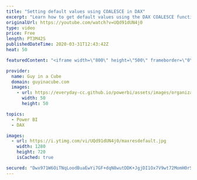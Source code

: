 ```yaml
---
title: "Setting default values using COALESCE in DAX"
excerpt: "Learn how to get default values using the DAX COALESCE function instead of IF statements. A great way to avoid BLANK in Power BI!  Documentation: https://docs.microsoft.com/dax/coalesce-function-dax  SQLBI.com article:  https://sql.bi/659297   📢 Become a member: https://guyinacu.be/membership   *******************"
originalUrl: https://youtube.com/watch?v=UQd91dUN4j0
type: video
price: Free
length: PT3M42S
publishedDateTime: 2020-03-31T12:43:42Z
heat: 50

featuredContent: "<iframe width=\"800\" height=\"500\" frameborder=\"0\" src=\"https://www.youtube.com/embed/UQd91dUN4j0\" allow=\"accelerometer; autoplay; encrypted-media; gyroscope; picture-in-picture\" allowfullscreen></iframe>"

provider:
  name: Guy in a Cube
  domain: guyinacube.com
  images:
    - url: https://everyday-cc.github.io/powerbi/assets/images/organizations/guyinacube.com-50x50.jpg
      width: 50
      height: 50

topics:
  - Power BI
  - DAX

images:
  - url: https://i.ytimg.com/vi/UQd91dUN4j0/maxresdefault.jpg
    width: 1280
    height: 720
    isCached: true

secured: "Dwx971W6OiTNqLoodBuaEwYi7GF+dqN8wutDDK+JgjDI1Ox7V9wt72MomH0rS5JnsIX8mZCNJmH0obDP8mATglUKeOxflPol2mRBTPl0bBlkLhNPohodlxX/tR9fRIuGpbjEc1BFtJAjWZuBE/t/OAyLZRpB3iGWg40FklB/CRkpSrsYGp4EwYilheMp2DUirRMgSPA5tNCMrKT3mCWjdY4BdzR0WDQUhfif0OYxyh4sys9QkKKU6HpQTIH2bVPdCWAVF5+Y1DVHATRE0eTvOqzNXKouSPjhB5mGV2laMzHJ7cOpP9rmOfnHq/j5qrjkeQnKECok4jyeFm0BqRxsAPn+UithNK4Dj2MbuNnge6T1S32tRp7xGeViqoOrCfxUre58K4exJar5xrznYCV4kCLp3YqsjO7oF9Qo1AgY0ZI=;lL7y6YzTHk5k939t1BUm3w=="
---
```


